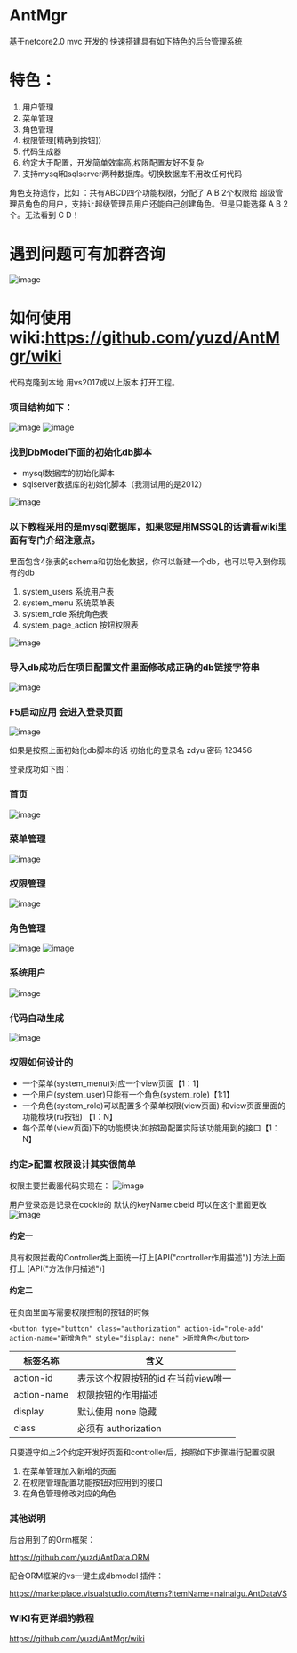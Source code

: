 

# AntMgr
基于netcore2.0  mvc 开发的 快速搭建具有如下特色的后台管理系统

# 特色：
1. 用户管理
2. 菜单管理
3. 角色管理
4. 权限管理[精确到按钮]）
5. 代码生成器
6. 约定大于配置，开发简单效率高,权限配置友好不复杂
7. 支持mysql和sqlserver两种数据库。切换数据库不用改任何代码

角色支持遗传，比如 ：共有ABCD四个功能权限，分配了 A B 2个权限给 超级管理员角色的用户，支持让超级管理员用户还能自己创建角色。但是只能选择 A B 2个。无法看到 C D！

# 遇到问题可有加群咨询
![image](https://images4.c-ctrip.com/target/zb0k16000000yztm18B20.png)

# 如何使用 wiki:https://github.com/yuzd/AntMgr/wiki
代码克隆到本地 用vs2017或以上版本 打开工程。

### 项目结构如下：

![image](https://images4.c-ctrip.com/target/zb0315000000yq3me600A.png)
![image](https://images4.c-ctrip.com/target/zb0u15000000yoc9r273B.png)

### 找到DbModel下面的初始化db脚本
- mysql数据库的初始化脚本
- sqlserver数据库的初始化脚本（我测试用的是2012）

![image](https://images4.c-ctrip.com/target/zb0m16000000z3fk4624C.png)

### 以下教程采用的是mysql数据库，如果您是用MSSQL的话请看wiki里面有专门介绍注意点。

里面包含4张表的schema和初始化数据，你可以新建一个db，也可以导入到你现有的db

1. system_users           系统用户表
2. system_menu            系统菜单表
3. system_role            系统角色表
4. system_page_action     按钮权限表



![image](https://images4.c-ctrip.com/target/zb0b15000000yqrkk687D.png)


### 导入db成功后在项目配置文件里面修改成正确的db链接字符串

![image](https://images4.c-ctrip.com/target/zb0o15000000yn8889DA6.png)


### F5启动应用 会进入登录页面

![image](https://images4.c-ctrip.com/target/zb0915000000yqsrzD697.png)

如果是按照上面初始化db脚本的话
初始化的登录名 zdyu 密码 123456


登录成功如下图：

### 首页
![image](https://images4.c-ctrip.com/target/zb0v15000000yzg3xAD3E.png)


### 菜单管理
![image](https://images4.c-ctrip.com/target/zb0g15000000yp3b5F941.png)

### 权限管理
![image](https://images4.c-ctrip.com/target/zb0e15000000yr5fyC8C3.png)

### 角色管理
![image](https://images4.c-ctrip.com/target/zb0815000000yolhh6D74.png)
![image](https://images4.c-ctrip.com/target/zb0o15000000yn8sd0269.png)

### 系统用户
![image](https://images4.c-ctrip.com/target/zb0715000000z534t2E42.png)

### 代码自动生成
![image](https://images4.c-ctrip.com/target/zb0k15000000ysl2f602B.png)


### 权限如何设计的
-  一个菜单(system_menu)对应一个view页面【1：1】
-  一个用户(system_user)只能有一个角色(system_role)【1:1】
-  一个角色(system_role)可以配置多个菜单权限(view页面)
    和view页面里面的功能模块(ru按钮) 【1：N】
-  每个菜单(view页面)下的功能模块(如按钮)配置实际该功能用到的接口【1：N】

### 约定>配置 权限设计其实很简单
权限主要拦截器代码实现在：
![image](https://images4.c-ctrip.com/target/zb0c15000000yr2jg2D37.png)

用户登录态是记录在cookie的 默认的keyName:cbeid
可以在这个里面更改
![image](https://images4.c-ctrip.com/target/zb0t15000000yoh6fE3C8.png) 


#### 约定一
具有权限拦截的Controller类上面统一打上[API("controller作用描述")] 方法上面打上  [API("方法作用描述")]

#### 约定二

在页面里面写需要权限控制的按钮的时候

```
<button type="button" class="authorization" action-id="role-add" action-name="新增角色" style="display: none" >新增角色</button>

```

标签名称 | 含义
---|---
action-id  | 表示这个权限按钮的id 在当前view唯一
action-name  | 权限按钮的作用描述
display  | 默认使用 none 隐藏
class    | 必须有 authorization

只要遵守如上2个约定开发好页面和controller后，按照如下步骤进行配置权限

1. 在菜单管理加入新增的页面
2. 在权限管理配置功能按钮对应用到的接口
3. 在角色管理修改对应的角色


### 其他说明

后台用到了的Orm框架：

https://github.com/yuzd/AntData.ORM

配合ORM框架的vs一键生成dbmodel 插件：

https://marketplace.visualstudio.com/items?itemName=nainaigu.AntDataVS

### WIKI有更详细的教程
https://github.com/yuzd/AntMgr/wiki
